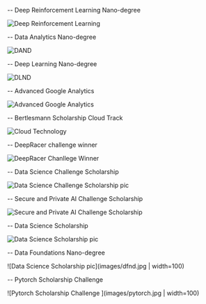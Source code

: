
-- Deep Reinforcement Learning Nano-degree

![Deep Reinforcement Learning](images/DRLND.PNG)


-- Data Analytics Nano-degree

![DAND](images/DAND.PNG)


-- Deep Learning Nano-degree

![DLND](images/DLND.PNG)


-- Advanced Google Analytics

![ Advanced Google Analytics ](images/advanced.jpg)


-- Bertlesmann Scholarship Cloud Track

![Cloud Technology](iamges/Bertelsmann-2019@2x.jpg)

-- DeepRacer challenge winner

![DeepRacer Chanllege Winner](images/AWS-Scholarship.jpg)

-- Data Science Challenge Scholarship

![Data Science Challenge Scholarship pic](images/dsc.jpg)

-- Secure and Private AI Challenge Scholarship

![Secure and Private AI Challenge Scholarship](images/spaic-scholarship-badge.png)

-- Data Science Scholarship

![Data Science Scholarship pic](images/ds.jpg)

-- Data Foundations Nano-degree

![Data Science Scholarship pic](images/dfnd.jpg | width=100)

-- Pytorch Scholarship Challenge

![Pytorch Scholarship Challenge ](images/pytorch.jpg | width=100)




